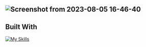 
![Screenshot from 2023-08-05 16-46-40](https://github.com/sinninga/spice/assets/36636887/5951ea4d-aced-40c5-8216-51fd6d38a1d9)
-
**Built With**
-
[![My Skills](https://skillicons.dev/icons?i=react,js,html,css,nodejs,postman)](https://skillicons.dev)
